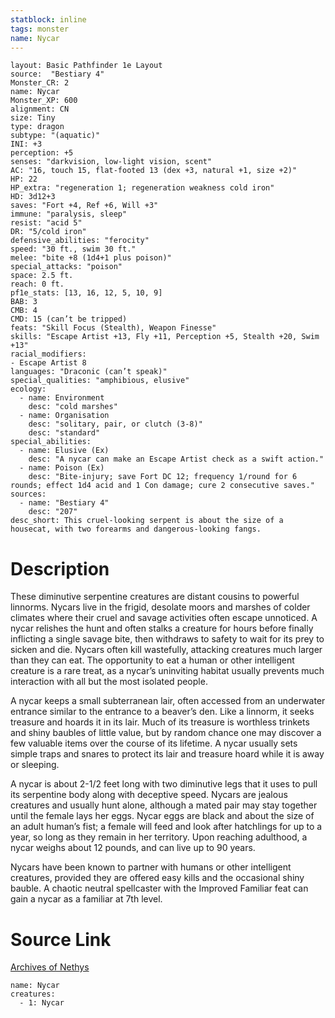 ```yaml
---
statblock: inline
tags: monster
name: Nycar
---
```

```statblock
layout: Basic Pathfinder 1e Layout
source:  "Bestiary 4"
Monster_CR: 2
name: Nycar
Monster_XP: 600
alignment: CN
size: Tiny
type: dragon
subtype: "(aquatic)"
INI: +3
perception: +5
senses: "darkvision, low-light vision, scent"
AC: "16, touch 15, flat-footed 13 (dex +3, natural +1, size +2)"
HP: 22
HP_extra: "regeneration 1; regeneration weakness cold iron"
HD: 3d12+3
saves: "Fort +4, Ref +6, Will +3"
immune: "paralysis, sleep"
resist: "acid 5"
DR: "5/cold iron"
defensive_abilities: "ferocity"
speed: "30 ft., swim 30 ft."
melee: "bite +8 (1d4+1 plus poison)"
special_attacks: "poison"
space: 2.5 ft.
reach: 0 ft.
pf1e_stats: [13, 16, 12, 5, 10, 9]
BAB: 3
CMB: 4
CMD: 15 (can’t be tripped)
feats: "Skill Focus (Stealth), Weapon Finesse"
skills: "Escape Artist +13, Fly +11, Perception +5, Stealth +20, Swim +13"
racial_modifiers:
- Escape Artist 8
languages: "Draconic (can’t speak)"
special_qualities: "amphibious, elusive"
ecology:
  - name: Environment
    desc: "cold marshes"
  - name: Organisation
    desc: "solitary, pair, or clutch (3-8)"
    desc: "standard"
special_abilities:
  - name: Elusive (Ex)
    desc: "A nycar can make an Escape Artist check as a swift action."
  - name: Poison (Ex)
    desc: "Bite-injury; save Fort DC 12; frequency 1/round for 6 rounds; effect 1d4 acid and 1 Con damage; cure 2 consecutive saves."
sources:
  - name: "Bestiary 4"
    desc: "207"
desc_short: This cruel-looking serpent is about the size of a housecat, with two forearms and dangerous-looking fangs.
```
# Description
These diminutive serpentine creatures are distant cousins to powerful linnorms. Nycars live in the frigid, desolate moors and marshes of colder climates where their cruel and savage activities often escape unnoticed. A nycar relishes the hunt and often stalks a creature for hours before finally inflicting a single savage bite, then withdraws to safety to wait for its prey to sicken and die. Nycars often kill wastefully, attacking creatures much larger than they can eat. The opportunity to eat a human or other intelligent creature is a rare treat, as a nycar’s uninviting habitat usually prevents much interaction with all but the most isolated people.

A nycar keeps a small subterranean lair, often accessed from an underwater entrance similar to the entrance to a beaver’s den. Like a linnorm, it seeks treasure and hoards it in its lair. Much of its treasure is worthless trinkets and shiny baubles of little value, but by random chance one may discover a few valuable items over the course of its lifetime. A nycar usually sets simple traps and snares to protect its lair and treasure hoard while it is away or sleeping.

A nycar is about 2-1/2 feet long with two diminutive legs that it uses to pull its serpentine body along with deceptive speed. Nycars are jealous creatures and usually hunt alone, although a mated pair may stay together until the female lays her eggs. Nycar eggs are black and about the size of an adult human’s fist; a female will feed and look after hatchlings for up to a year, so long as they remain in her territory. Upon reaching adulthood, a nycar weighs about 12 pounds, and can live up to 90 years.

Nycars have been known to partner with humans or other intelligent creatures, provided they are offered easy kills and the occasional shiny bauble. A chaotic neutral spellcaster with the Improved Familiar feat can gain a nycar as a familiar at 7th level.
# Source Link
[Archives of Nethys](https://aonprd.com/MonsterDisplay.aspx?ItemName=Nycar)
```encounter-table
name: Nycar
creatures:
  - 1: Nycar
```
